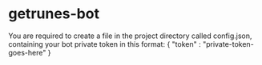 # getrunes-bot
You are required to create a file in the project directory called config.json,
containing your bot private token in this format:
{
  "token"  : "private-token-goes-here"
}
